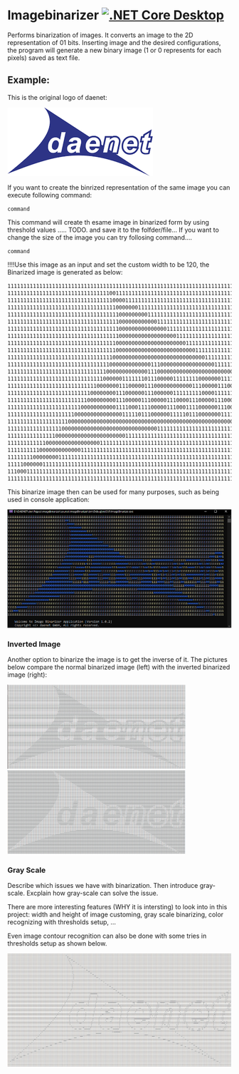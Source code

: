 # Imagebinarizer  [![.NET Core Desktop](https://github.com/UniversityOfAppliedSciencesFrankfurt/imagebinarizer/actions/workflows/dotnet-desktop.yml/badge.svg)](https://github.com/UniversityOfAppliedSciencesFrankfurt/imagebinarizer/actions/workflows/dotnet-desktop.yml)

Performs binarization of images. It converts an image to the 2D representation of 01 bits. Inserting image and the desired configurations, the program will generate a new binary image (1 or 0 represents for each pixels) saved as text file.

## Example:

This is the original logo of daenet:

![](/images/daenet.png)         

If you want to create the binrized representation of the same image you can execute following command:

~~~
command
~~~

This command will create th esame image in binarized form by using threshold values ..... TODO. and save it to the folfder/file...
If you want to change the size of the image you can try follosing command....

~~~
command
~~~

!!!!Use this image as an input and set the custom width to be 120, the Binarized image is generated as below:

```
111111111111111111111111111111111111111111111111111111111111111111111111111111111111111111111111111111111111111111111111
111111111111111111111111111111110011111111111111111111111111111111111111111111111111111111111111111111111111111111111111
111111111111111111111111111111111000011111111111111111111111111111111111111111111111111111111111111111111111111111111111
111111111111111111111111111111111100000001111111111111111111111111111111111111111111111111111111111111111111111111111111
111111111111111111111111111111111110000000001111111111111111111111111111111111111111111111111111111111111111111111111111
111111111111111111111111111111111110000000000001111111111111111111111111111111111111111111111111111111111111111111111111
111111111111111111111111111111111110000000000000001111111111111111111111111111111111111111111111111111111111111111111111
111111111111111111111111111111111110000000000000000001111111111111111111111111111111111111111111111111111111111111111111
111111111111111111111111111111111100000000000000000000001111111111111111111111111111111111111111111111111111111111111111
111111111111111111111111111111111100000000000000000000000001111111111111111111111111111111111111111111111111111111111111
111111111111111111111111111111111000000000000000000000000000001111111111111111111111111111111111111111111111111111100001
111111111111111111111111111111110000000000000111000000000000000001111111111111111111111111111111111111111111111100011001
111111111111111111111111111111100000000000001110000000000000000000000000000111110000000000001111111000000001110001111000
111111111111111111111111111111000000111111101110000011111111000000011111111001110011111111110011001111111100110011111100
111111111111111111111111111100000001110000011100000000000011100000111000011100110111100001110010011100001110010001110001
111111111111111111111111110000000011100000011100000011111111100001111111111100100111001001110110111111111110011011100111
111111111111111111111111100000000011100000111000001110000111000001110000000000001110011011100100111000000000010011101111
111111111111111111111110000000000011110001111000001110001111000000111000111000001110010011100110011100011110110011100001
111111111111111111111000000000000000111110111000000111110111000000011111110000001110000111001111001111111001110011110011
111111111111111111100000000000000000000000000000000000000000000000000000000000000000000000001111110000001111111100000111
111111111111111110000000000000000000000000000001111111111111111111111111000000000000000000000111111111111111111111111111
111111111111111000000000000000000000011111111111111111111111111111111111111111111000000000000000011111111111111111111111
111111111111000000000000000001111111111111111111111111111111111111111111111111111111111110000000000011111111111111111111
111111111100000000000001111111111111111111111111111111111111111111111111111111111111111111111110000000011111111111111111
111111110000000011111111111111111111111111111111111111111111111111111111111111111111111111111111111100000011111111111111
111110000001111111111111111111111111111111111111111111111111111111111111111111111111111111111111111111111000011111111111
111000111111111111111111111111111111111111111111111111111111111111111111111111111111111111111111111111111111110011111111
111111111111111111111111111111111111111111111111111111111111111111111111111111111111111111111111111111111111111111011111
```


This binarize image then can be used for many purposes, such as being used in console application:

![](/images/console.png)

### Inverted Image
Another option to binarize the image is to get the inverse of it. The pictures below compare the normal binarized image (left) with the inverted binarized image (right):

<img src="/images/NormalConvert.png" width="400"><img src="/images/InverseConvert.png" width="400">

### Gray Scale

Describe which issues we have with binarization. Then introduce gray-scale. Excplain how gray-scale can solve the issue.

There are more interesting features (WHY it is intersting) to look into in this project: width and height of image customing, gray scale binarizing, color recognizing with thresholds setup, ...

Even image contour recognition can also be done with some tries in thresholds setup as shown below.

<img src="/images/Contour.png">
